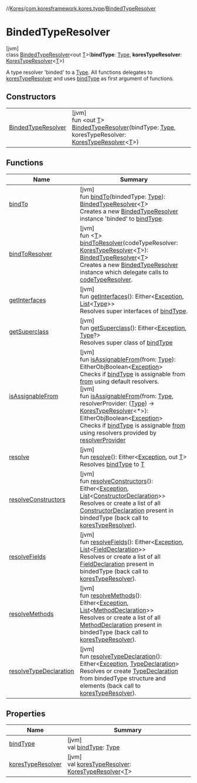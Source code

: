 //[Kores](../../../index.md)/[com.koresframework.kores.type](../index.md)/[BindedTypeResolver](index.md)

# BindedTypeResolver

[jvm]\
class [BindedTypeResolver](index.md)<out [T](index.md)>(**bindType**: [Type](https://docs.oracle.com/javase/8/docs/api/java/lang/reflect/Type.html), **koresTypeResolver**: [KoresTypeResolver](../-kores-type-resolver/index.md)<[T](index.md)>)

A type resolver 'binded' to a [Type](https://docs.oracle.com/javase/8/docs/api/java/lang/reflect/Type.html). All functions delegates to [koresTypeResolver](kores-type-resolver.md) and uses [bindType](bind-type.md) as first argument of functions.

## Constructors

| | |
|---|---|
| [BindedTypeResolver](-binded-type-resolver.md) | [jvm]<br>fun <out [T](index.md)> [BindedTypeResolver](-binded-type-resolver.md)(bindType: [Type](https://docs.oracle.com/javase/8/docs/api/java/lang/reflect/Type.html), koresTypeResolver: [KoresTypeResolver](../-kores-type-resolver/index.md)<[T](index.md)>) |

## Functions

| Name | Summary |
|---|---|
| [bindTo](bind-to.md) | [jvm]<br>fun [bindTo](bind-to.md)(bindedType: [Type](https://docs.oracle.com/javase/8/docs/api/java/lang/reflect/Type.html)): [BindedTypeResolver](index.md)<[T](index.md)><br>Creates a new [BindedTypeResolver](index.md) instance 'binded' to [bindType](bind-type.md). |
| [bindToResolver](bind-to-resolver.md) | [jvm]<br>fun <[T](bind-to-resolver.md)> [bindToResolver](bind-to-resolver.md)(codeTypeResolver: [KoresTypeResolver](../-kores-type-resolver/index.md)<[T](bind-to-resolver.md)>): [BindedTypeResolver](index.md)<[T](bind-to-resolver.md)><br>Creates a new [BindedTypeResolver](index.md) instance which delegate calls to [codeTypeResolver](bind-to-resolver.md). |
| [getInterfaces](get-interfaces.md) | [jvm]<br>fun [getInterfaces](get-interfaces.md)(): Either<[Exception](https://kotlinlang.org/api/latest/jvm/stdlib/kotlin/-exception/index.html), [List](https://kotlinlang.org/api/latest/jvm/stdlib/kotlin.collections/-list/index.html)<[Type](https://docs.oracle.com/javase/8/docs/api/java/lang/reflect/Type.html)>><br>Resolves super interfaces of [bindType](bind-type.md). |
| [getSuperclass](get-superclass.md) | [jvm]<br>fun [getSuperclass](get-superclass.md)(): Either<[Exception](https://kotlinlang.org/api/latest/jvm/stdlib/kotlin/-exception/index.html), [Type](https://docs.oracle.com/javase/8/docs/api/java/lang/reflect/Type.html)?><br>Resolves super class of [bindType](bind-type.md) |
| [isAssignableFrom](is-assignable-from.md) | [jvm]<br>fun [isAssignableFrom](is-assignable-from.md)(from: [Type](https://docs.oracle.com/javase/8/docs/api/java/lang/reflect/Type.html)): EitherObjBoolean<[Exception](https://kotlinlang.org/api/latest/jvm/stdlib/kotlin/-exception/index.html)><br>Checks if [bindType](bind-type.md) is assignable from [from](is-assignable-from.md) using default resolvers.<br>[jvm]<br>fun [isAssignableFrom](is-assignable-from.md)(from: [Type](https://docs.oracle.com/javase/8/docs/api/java/lang/reflect/Type.html), resolverProvider: ([Type](https://docs.oracle.com/javase/8/docs/api/java/lang/reflect/Type.html)) -> [KoresTypeResolver](../-kores-type-resolver/index.md)<*>): EitherObjBoolean<[Exception](https://kotlinlang.org/api/latest/jvm/stdlib/kotlin/-exception/index.html)><br>Checks if [bindType](bind-type.md) is assignable [from](is-assignable-from.md) using resolvers provided by [resolverProvider](is-assignable-from.md) |
| [resolve](resolve.md) | [jvm]<br>fun [resolve](resolve.md)(): Either<[Exception](https://kotlinlang.org/api/latest/jvm/stdlib/kotlin/-exception/index.html), out [T](index.md)><br>Resolves [bindType](bind-type.md) to [T](index.md) |
| [resolveConstructors](resolve-constructors.md) | [jvm]<br>fun [resolveConstructors](resolve-constructors.md)(): Either<[Exception](https://kotlinlang.org/api/latest/jvm/stdlib/kotlin/-exception/index.html), [List](https://kotlinlang.org/api/latest/jvm/stdlib/kotlin.collections/-list/index.html)<[ConstructorDeclaration](../../com.koresframework.kores.base/-constructor-declaration/index.md)>><br>Resolves or create a list of all [ConstructorDeclaration](../../com.koresframework.kores.base/-constructor-declaration/index.md) present in bindedType  (back call to [koresTypeResolver](kores-type-resolver.md)). |
| [resolveFields](resolve-fields.md) | [jvm]<br>fun [resolveFields](resolve-fields.md)(): Either<[Exception](https://kotlinlang.org/api/latest/jvm/stdlib/kotlin/-exception/index.html), [List](https://kotlinlang.org/api/latest/jvm/stdlib/kotlin.collections/-list/index.html)<[FieldDeclaration](../../com.koresframework.kores.base/-field-declaration/index.md)>><br>Resolves or create a list of all [FieldDeclaration](../../com.koresframework.kores.base/-field-declaration/index.md) present in bindedType (back call to [koresTypeResolver](kores-type-resolver.md)). |
| [resolveMethods](resolve-methods.md) | [jvm]<br>fun [resolveMethods](resolve-methods.md)(): Either<[Exception](https://kotlinlang.org/api/latest/jvm/stdlib/kotlin/-exception/index.html), [List](https://kotlinlang.org/api/latest/jvm/stdlib/kotlin.collections/-list/index.html)<[MethodDeclaration](../../com.koresframework.kores.base/-method-declaration/index.md)>><br>Resolves or create a list of all [MethodDeclaration](../../com.koresframework.kores.base/-method-declaration/index.md) present in bindedType (back call to [koresTypeResolver](kores-type-resolver.md)). |
| [resolveTypeDeclaration](resolve-type-declaration.md) | [jvm]<br>fun [resolveTypeDeclaration](resolve-type-declaration.md)(): Either<[Exception](https://kotlinlang.org/api/latest/jvm/stdlib/kotlin/-exception/index.html), [TypeDeclaration](../../com.koresframework.kores.base/-type-declaration/index.md)><br>Resolves or create [TypeDeclaration](../../com.koresframework.kores.base/-type-declaration/index.md) from bindedType structure and elements (back call to [koresTypeResolver](kores-type-resolver.md)). |

## Properties

| Name | Summary |
|---|---|
| [bindType](bind-type.md) | [jvm]<br>val [bindType](bind-type.md): [Type](https://docs.oracle.com/javase/8/docs/api/java/lang/reflect/Type.html) |
| [koresTypeResolver](kores-type-resolver.md) | [jvm]<br>val [koresTypeResolver](kores-type-resolver.md): [KoresTypeResolver](../-kores-type-resolver/index.md)<[T](index.md)> |
